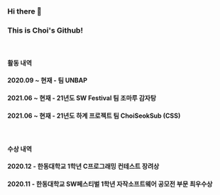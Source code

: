 ### Hi there 👋
### This is Choi's Github!   

<br>

#### 활동 내역
#### 2020.09 ~ 현재 - 팀 UNBAP
#### 2021.06 ~ 현재 - 21년도 SW Festival 팀 조마루 감자탕
#### 2021.06 ~ 현재 - 21년도 하계 프로젝트 팀 ChoiSeokSub (CSS)

<br>

#### 수상 내역

#### 2020.12 - 한동대학교 1학년 C프로그래밍 컨테스트 장려상
#### 2020.11 - 한동대학교 SW페스티벌 1학년 자작소프트웨어 공모전 부문 최우수상
